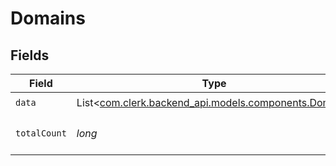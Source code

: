 # Domains


## Fields

| Field                                                                                     | Type                                                                                      | Required                                                                                  | Description                                                                               |
| ----------------------------------------------------------------------------------------- | ----------------------------------------------------------------------------------------- | ----------------------------------------------------------------------------------------- | ----------------------------------------------------------------------------------------- |
| `data`                                                                                    | List<[com.clerk.backend_api.models.components.Domain](../../models/components/Domain.md)> | :heavy_check_mark:                                                                        | N/A                                                                                       |
| `totalCount`                                                                              | *long*                                                                                    | :heavy_check_mark:                                                                        | Total number of domains<br/>                                                              |
